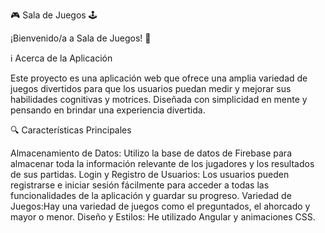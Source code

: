 🎮 Sala de Juegos 🕹️

¡Bienvenido/a a Sala de Juegos! 🚀

ℹ️ Acerca de la Aplicación

Este proyecto es una aplicación web que ofrece una amplia variedad de juegos divertidos para que los usuarios puedan medir y mejorar sus habilidades cognitivas y motrices. Diseñada con simplicidad en mente y pensando en brindar una experiencia divertida.

🔍 Características Principales

 Almacenamiento de Datos: Utilizo la base de datos de Firebase para almacenar toda la información relevante de los jugadores y los resultados de sus partidas.
 Login y Registro de Usuarios: Los usuarios pueden registrarse e iniciar sesión fácilmente para acceder a todas las funcionalidades de la aplicación y guardar su progreso.
 Variedad de Juegos:Hay una variedad de juegos como el preguntados, el ahorcado y mayor o menor.
 Diseño y Estilos: He utilizado Angular y animaciones CSS.

